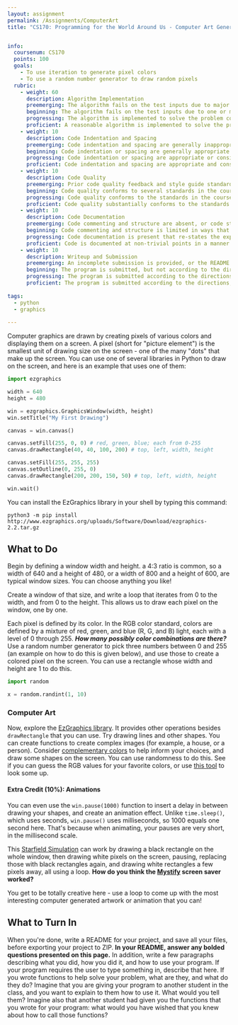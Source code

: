 ```yaml
---
layout: assignment
permalink: /Assignments/ComputerArt
title: "CS170: Programming for the World Around Us - Computer Art Generator"


info:
  coursenum: CS170
  points: 100
  goals:
    - To use iteration to generate pixel colors
    - To use a random number generator to draw random pixels
  rubric:
    - weight: 60
      description: Algorithm Implementation
      preemerging: The algorithm fails on the test inputs due to major issues, or the program fails to compile and/or run
      beginning: The algorithm fails on the test inputs due to one or more minor issues
      progressing: The algorithm is implemented to solve the problem correctly according to given test inputs, but would fail if executed in a general case due to a minor issue or omission in the algorithm design or implementation
      proficient: A reasonable algorithm is implemented to solve the problem which correctly solves the problem according to the given test inputs, and would be reasonably expected to solve the problem in the general case
    - weight: 10
      description: Code Indentation and Spacing
      preemerging: Code indentation and spacing are generally inappropriate or inconsistent
      beginning: Code indentation or spacing are generally appropriate but inconsistent in a few isolated instances
      progressing: Code indentation or spacing are appropriate or consistent, with minor adjustments needed
      proficient: Code indentation and spacing are appropriate and consistent
    - weight: 10
      description: Code Quality
      preemerging: Prior code quality feedback and style guide standards are not reflected in the submitted code to a great extent
      beginning: Code quality conforms to several standards in the course Style Guide, and progress is demonstrated in improving code quality from prior feedback
      progressing: Code quality conforms to the standards in the course Style Guide to a great extent, with a few identified areas of improvement
      proficient: Code quality substantially conforms to the standards in the course Style Guide
    - weight: 10
      description: Code Documentation
      preemerging: Code commenting and structure are absent, or code structure departs significantly from best practice
      beginning: Code commenting and structure is limited in ways that reduce the readability of the program; specifically, descriptive comments are present for some functions
      progressing: Code documentation is present that re-states the explicit code definitions
      proficient: Code is documented at non-trivial points in a manner that enhances the readability of the program; specifically, descriptive comments are present for all functions
    - weight: 10
      description: Writeup and Submission
      preemerging: An incomplete submission is provided, or the README file submitted is blank
      beginning: The program is submitted, but not according to the directions in one or more ways (for example, because it is lacking a readme writeup or missing answers to written questions)
      progressing: The program is submitted according to the directions with a minor omission or correction needed, including a readme writeup describing the solution and answering nearly all questions posed in the instructions
      proficient: The program is submitted according to the directions, including a readme writeup describing the solution and answering all questions posed in the instructions    
      
tags:
  - python
  - graphics
  
---
```


Computer graphics are drawn by creating pixels of various colors and displaying them on a screen.  A pixel (short for "picture element") is the smallest unit of drawing size on the screen - one of the many "dots" that make up the screen.  You can use one of several libraries in Python to draw on the screen, and here is an example that uses one of them:

```python
import ezgraphics 

width = 640
height = 480

win = ezgraphics.GraphicsWindow(width, height)
win.setTitle("My First Drawing")

canvas = win.canvas()

canvas.setFill(255, 0, 0) # red, green, blue; each from 0-255
canvas.drawRectangle(40, 40, 100, 200) # top, left, width, height

canvas.setFill(255, 255, 255)
canvas.setOutline(0, 255, 0)
canvas.drawRectangle(200, 200, 150, 50) # top, left, width, height

win.wait()
``` 

You can install the EzGraphics library in your shell by typing this command:

```
python3 -m pip install http://www.ezgraphics.org/uploads/Software/Download/ezgraphics-2.2.tar.gz
```

## What to Do
Begin by defining a window width and height.  a 4:3 ratio is common, so a width of 640 and a height of 480, or a width of 800 and a height of 600, are typical window sizes.  You can choose anything you like!

Create a window of that size, and write a loop that iterates from 0 to the width, and from 0 to the height.  This allows us to draw each pixel on the window, one by one.

Each pixel is defined by its color.  In the RGB color standard, colors are defined by a mixture of red, green, and blue (R, G, and B) light, each with a level of 0 through 255. ***How many possibly color combinations are there?***  Use a random number generator to pick three numbers between 0 and 255 (an example on how to do this is given below), and use those to create a colored pixel on the screen.  You can use a rectangle whose width and height are 1 to do this.

```python
import random

x = random.randint(1, 10)
```

### Computer Art

Now, explore the [EzGraphics library](http://www.ezgraphics.org/UserGuide/UserGuide).  It provides other operations besides `drawRectangle` that you can use.  Try drawing lines and other shapes.  You can create functions to create complex images (for example, a house, or a person).  Consider [complementary colors](https://en.wikipedia.org/wiki/Complementary_colors) to help inform your choices, and draw some shapes on the screen.  You can use randomness to do this.  See if you can guess the RGB values for your favorite colors, or use [this tool](https://www.rapidtables.com/web/color/RGB_Color.html) to look some up.

#### Extra Credit (10%): Animations

You can even use the `win.pause(1000)` function to insert a delay in between drawing your shapes, and create an animation effect.  Unlike `time.sleep()`, which uses seconds, `win.pause()` uses milliseconds, so 1000 equals one second here.  That's because when animating, your pauses are very short, in the millisecond scale.

This [Starfield Simulation](https://www.youtube.com/watch?v=hIFu3Lzsvvk) can work by drawing a black rectangle on the whole window, then drawing white pixels on the screen, pausing, replacing those with black rectangles again, and drawing white rectangles a few pixels away, all using a loop.  **How do you think the [Mystify](https://www.youtube.com/watch?v=yE3BTTtPKB4) screen saver worked?**

You get to be totally creative here - use a loop to come up with the most interesting computer generated artwork or animation that you can!  

## What to Turn In

When you're done, write a README for your project, and save all your files, before exporting your project to ZIP.  **In your README, answer any bolded questions presented on this page.**  In addition, write a few paragraphs describing what you did, how you did it, and how to use your program.  If your program requires the user to type something in, describe that here.  If you wrote functions to help solve your problem, what are they, and what do they do?  Imagine that you are giving your program to another student in the class, and you want to explain to them how to use it.  What would you tell them?  Imagine also that another student had given you the functions that you wrote for your program: what would you have wished that you knew about how to call those functions?
